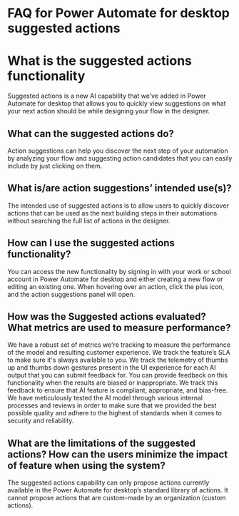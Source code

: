 # FAQ for Power Automate for desktop suggested actions

# What is the suggested actions functionality
Suggested actions is a new AI capability that we’ve added in Power Automate for desktop that allows you to quickly view suggestions on what your next action should be while designing your flow in the designer.

## What can the suggested actions do?  
Action suggestions can help you discover the next step of your automation by analyzing your flow and suggesting action candidates that you can easily include by just clicking on them. 

## What is/are action suggestions’ intended use(s)? 
The intended use of suggested actions is to allow users to quickly discover actions that can be used as the next building steps in their automations without searching the full list of actions in the designer.

## How can I use the suggested actions functionality?
You can access the new functionality by signing in with your work or school account in Power Automate for desktop and either creating a new flow or editing an existing one. When hovering over an action, click the plus icon, and the action suggestions panel will open.

## How was the Suggested actions evaluated? What metrics are used to measure performance? 
We have a robust set of metrics we're tracking to measure the performance of the model and resulting customer experience. We track the feature’s SLA to make sure it's always available to you. We track the telemetry of thumbs up and thumbs down gestures present in the UI experience for each AI output that you can submit feedback for. 
You can provide feedback on this functionality when the results are biased or inappropriate. We track this feedback to ensure that AI feature is compliant, appropriate, and bias-free.  
We have meticulously tested the AI model through various internal processes and reviews in order to make sure that we provided the best possible quality and adhere to the highest of standards when it comes to security and reliability. 
 
## What are the limitations of the suggested actions? How can the users minimize the impact of feature when using the system? 
The suggested actions capability can only propose actions currently available in the Power Automate for desktop’s standard library of actions. It cannot propose actions that are custom-made by an organization (custom actions).
